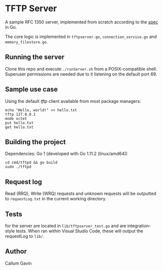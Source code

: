 # TFTP Server

A sample RFC 1350 server, implemented from scratch according to the [spec](https://tools.ietf.org/html/rfc1350) in Go.

The core logic is implemented in `tftpserver.go`, `connection_service.go` and `memory_filestore.go`.

## Running the server

Clone this repo and execute `./runServer.sh` from a POSIX-compatible shell. Superuser permissions are needed due to it listening on the default port 69.

## Sample use case

Using the default _tftp_ client available from most package managers:

```
echo "Hello, world!" >> hello.txt
tftp 127.0.0.1
mode octet
put hello.txt
get hello.txt
```

## Building the project

Dependencies: Go 1 (developed with Go 1.11.2 (linux/amd64))

```
cd cmd/tftpd && go build
sudo ./tftpd
```

## Request log

Read (RRQ), Write (WRQ) requests and unknown requests will be outputted to `requestLog.txt` in the current working directory.

## Tests

for the server are located in `lib/tftpserver_test.go` and are integration-style tests. When ran within Visual Studio Code, these will output the requestLog to `lib/`.

## Author

Callum Gavin